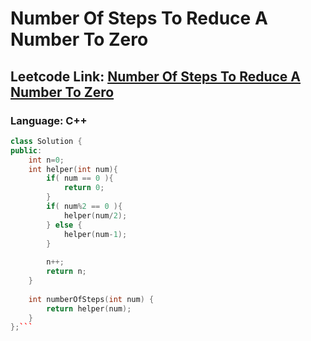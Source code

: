 # Number Of Steps To Reduce A Number To Zero

## Leetcode Link: [Number Of Steps To Reduce A Number To Zero](https://leetcode.com/problems/number-of-steps-to-reduce-a-number-to-zero/)
### Language: C++

```cpp
class Solution {
public:
    int n=0;
    int helper(int num){
        if( num == 0 ){
            return 0;
        }
        if( num%2 == 0 ){
            helper(num/2);
        } else {
            helper(num-1);
        }
        
        n++;
        return n;
    }
    
    int numberOfSteps(int num) {
        return helper(num);
    }
};```



